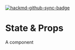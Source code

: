 [![hackmd-github-sync-badge](https://hackmd.io/aEtWq6f3TXyUQPbDwOc61Q/badge)](https://hackmd.io/aEtWq6f3TXyUQPbDwOc61Q)

# State & Props

A component
